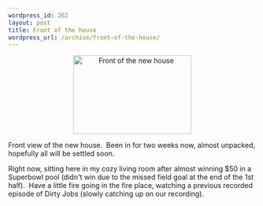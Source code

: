 ```yaml
--- 
wordpress_id: 262
layout: post
title: Front of the house
wordpress_url: /archive/front-of-the-house/
---
```


<p align="center"><a title="Photo Sharing" href="http://www.flickr.com/photos/qgyen/376887409/"><img height="160" alt="Front of the new house" src="http://farm1.static.flickr.com/148/376887409_e1a52ccbe9_m.jpg" width="240" border="0" /></a></p> <p>Front view of the new house.&nbsp; Been in for two weeks now, almost unpacked, hopefully all will be settled soon.</p> <p>Right now, sitting here in my cozy living room after almost winning $50 in a Superbowl pool (didn&#39;t win due to the missed field goal at the end of the 1st half).&nbsp; Have a little fire going in the fire place, watching a previous recorded episode of Dirty Jobs (slowly catching up on our recording).</p>
         
